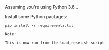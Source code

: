 Assuming you're using Python 3.6...

Install some Python packages:
```text
pip install -r requirements.txt

Note:

This is now ran from the load_reset.sh script

```
